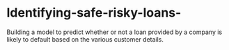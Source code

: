 # Identifying-safe-risky-loans-
Building a model to predict whether or not a loan provided by a company is likely to default based on the various customer details.
